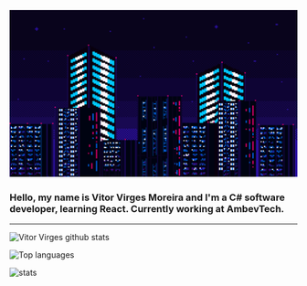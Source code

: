 ![Gif](citygif.gif)
### Hello, my name is Vitor Virges Moreira and I'm a C# software developer, learning React. Currently working at AmbevTech. 
***
![Vitor Virges github stats](https://github-readme-stats.vercel.app/api?username=VitorVirgesMoreira&theme=algolia&show_icons=true)

![Top languages](https://github-readme-stats.vercel.app/api/top-langs/?username=VitorVirgesMoreira)

![stats](https://github-readme-stats.vercel.app/api/wakatime?username=VitorVirgesMoreira)
